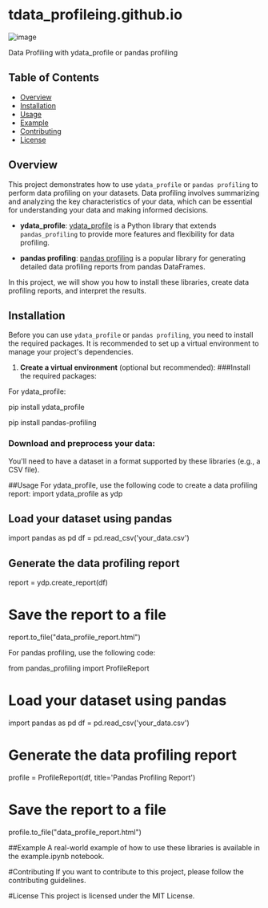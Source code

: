 # tdata_profileing.github.io

![image](https://github.com/kapilinania/tdata_profileing.github.io/assets/67285213/9f56ba8f-0a5d-4107-94c8-ff01660c895d)

Data Profiling with ydata_profile or pandas profiling

## Table of Contents

- [Overview](#overview)
- [Installation](#installation)
- [Usage](#usage)
- [Example](#example)
- [Contributing](#contributing)
- [License](#license)

## Overview

This project demonstrates how to use `ydata_profile` or `pandas profiling` to perform data profiling on your datasets. Data profiling involves summarizing and analyzing the key characteristics of your data, which can be essential for understanding your data and making informed decisions.

- **ydata_profile**: [ydata_profile](https://github.com/YannickJadoul/ydata_profile) is a Python library that extends `pandas_profiling` to provide more features and flexibility for data profiling.

- **pandas profiling**: [pandas profiling](https://github.com/pandas-profiling/pandas-profiling) is a popular library for generating detailed data profiling reports from pandas DataFrames.

In this project, we will show you how to install these libraries, create data profiling reports, and interpret the results.

## Installation

Before you can use `ydata_profile` or `pandas profiling`, you need to install the required packages. It is recommended to set up a virtual environment to manage your project's dependencies.

1. **Create a virtual environment** (optional but recommended):
###Install the required packages:

For ydata_profile: 

pip install ydata_profile

pip install pandas-profiling

### Download and preprocess your data:
You'll need to have a dataset in a format supported by these libraries (e.g., a CSV file).

##Usage
For ydata_profile, use the following code to create a data profiling report:
import ydata_profile as ydp

## Load your dataset using pandas
import pandas as pd
df = pd.read_csv('your_data.csv')

## Generate the data profiling report
report = ydp.create_report(df)

# Save the report to a file
report.to_file("data_profile_report.html")

For pandas profiling, use the following code:

from pandas_profiling import ProfileReport

# Load your dataset using pandas
import pandas as pd
df = pd.read_csv('your_data.csv')

# Generate the data profiling report
profile = ProfileReport(df, title='Pandas Profiling Report')

# Save the report to a file
profile.to_file("data_profile_report.html")

##Example
A real-world example of how to use these libraries is available in the example.ipynb notebook.

#Contributing
If you want to contribute to this project, please follow the contributing guidelines.

#License
This project is licensed under the MIT License.
